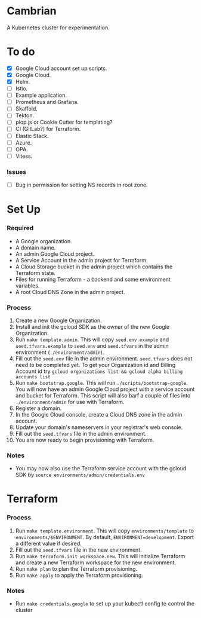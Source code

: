 # Cambrian

A Kubernetes cluster for experimentation.

# To do

- [X] Google Cloud account set up scripts.
- [X] Google Cloud.
- [X] Helm.
- [ ] Istio.
- [ ] Example application.
- [ ] Prometheus and Grafana.
- [ ] Skaffold.
- [ ] Tekton.
- [ ] plop.js or Cookie Cutter for templating?
- [ ] CI (GitLab?) for Terraform.
- [ ] Elastic Stack.
- [ ] Azure.
- [ ] OPA.
- [ ] Vitess.

### Issues
- [ ] Bug in permission for setting NS records in root zone.

# Set Up

### Required
- A Google organization.
- A domain name.
- An admin Google Cloud project.
- A Service Account in the admin project for Terraform.
- A Cloud Storage bucket in the admin project which contains the Terraform state.
- Files for running Terraform - a backend and some environment variables.
- A root Cloud DNS Zone in the admin project.

### Process
1.  Create a new Google Organization.
2.  Install and init the gcloud SDK as the owner of the new Google Organization.
3.  Run `make template.admin`. This will copy `seed.env.example` and
    `seed.tfvars.example` to `seed.env` and `seed.tfvars` in the admin
    environment (`./environment/admin`).
4.  Fill out the `seed.env` file in the admin environment. `seed.tfvars` does
    not need to be completed yet. To get your Organization id and Billing
    Account id try `gcloud organizations list && gcloud alpha billing accounts
    list`
5.  Run `make bootstrap.google`. This will run `./scripts/bootstrap-google`. You
    will now have an admin Google Cloud project with a service account and bucket
    for Terraform. This script will also barf a couple of files into
    `./environment/admin` for use with Terraform.
6.  Register a domain.
7.  In the Google Cloud console, create a Cloud DNS zone in the admin account.
8.  Update your domain's nameservers in your registrar's web console.
9.  Fill out the `seed.tfvars` file in the admin environment.
10. You are now ready to begin provisioning with Terraform.

### Notes
- You may now also use the Terraform service account with the gcloud SDK by 
  `source environments/admin/credentials.env`

# Terraform

### Process
1. Run `make template.environment`. This will copy `environments/template`
   to `environments/$ENVIRONMENT`. By default, `ENVIRONMENT=development`.
   Export a different value if desired.
2. Fill out the `seed.tfvars` file in the new environment.
3. Run `make terraform.init workspace.new`. This will initialize Terraform
   and create a new Terraform workspace for the new environment.
4. Run `make plan` to plan the Terraform provisioning.
5. Run `make apply` to apply the Terraform provisioning.

### Notes
- Run `make credentials.google` to set up your kubectl config to control the
  cluster
